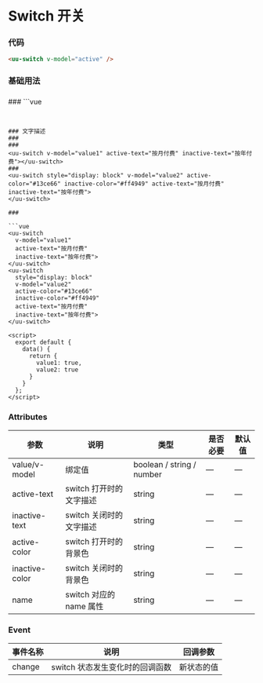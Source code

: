 # Switch 开关
### 代码
```html
<uu-switch v-model="active" />
```

### 基础用法
###
###
<uu-switch v-model="value" active-color="#13ce66" inactive-color="#ff4949" />
### 
```vue
<uu-switch
  v-model="value"
  active-color="#13ce66"
  inactive-color="#ff4949">
</uu-switch>

<script>
  export default {
    data() {
      return {
        value: true
      }
    }
  };
</script>
```


### 文字描述
###
###
<uu-switch v-model="value1" active-text="按月付费" inactive-text="按年付费"></uu-switch>
###
<uu-switch style="display: block" v-model="value2" active-color="#13ce66" inactive-color="#ff4949" active-text="按月付费" inactive-text="按年付费">
</uu-switch>

###

```vue
<uu-switch
  v-model="value1"
  active-text="按月付费"
  inactive-text="按年付费">
</uu-switch>
<uu-switch
  style="display: block"
  v-model="value2"
  active-color="#13ce66"
  inactive-color="#ff4949"
  active-text="按月付费"
  inactive-text="按年付费">
</uu-switch>

<script>
  export default {
    data() {
      return {
        value1: true,
        value2: true
      }
    }
  };
</script>
```


### Attributes
| 参数     |    说明 |    类型 |    是否必要 |    默认值 |
| --- | --- | --- | --- | --- | 
| value/v-model | 绑定值 | boolean / string / number | — | — |
| active-text | switch 打开时的文字描述 | string | — | — |
| inactive-text | switch 关闭时的文字描述 | string | — | — |
| active-color | switch 打开时的背景色 | string | — | — |
| inactive-color | switch 关闭时的背景色 | string | — | — |
| name | switch 对应的 name 属性 | string | — | — |

### Event
| 事件名称 | 说明 | 回调参数 |
| ----- |  ----- | ---- |
| change | switch 状态发生变化时的回调函数 |  新状态的值 |